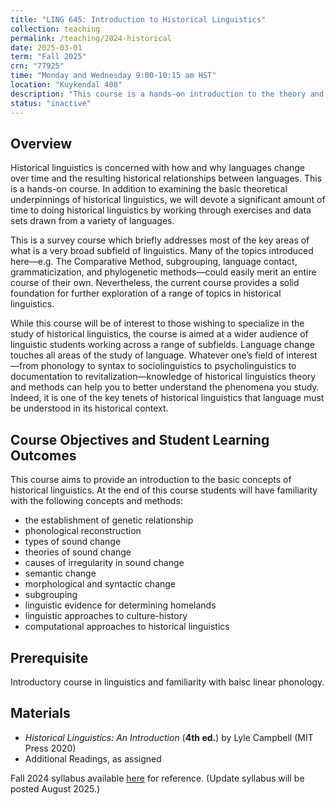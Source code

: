 ```yaml
---
title: "LING 645: Introduction to Historical Linguistics"
collection: teaching
permalink: /teaching/2024-historical
date: 2025-03-01
term: "Fall 2025"
crn: "77925"
time: "Monday and Wednesday 9:00-10:15 am HST"
location: "Kuykendal 408"
description: "This course is a hands-on introduction to the theory and practice of historical linguistics."
status: "inactive"
---
```



## Overview

Historical linguistics is concerned with how and why languages change over time and the resulting historical relationships between languages. This is a hands-on course. In addition to examining the basic theoretical underpinnings of historical linguistics, we will devote a significant amount of time to doing historical linguistics by working through exercises and data sets drawn from a variety of languages.

This is a survey course which briefly addresses most of the key areas of what is a very broad subfield of linguistics. Many of the topics introduced here—e.g. The Comparative Method, subgrouping, language contact, grammaticization, and phylogenetic methods—could easily merit an entire course of their own. Nevertheless, the current course provides a solid foundation for further exploration of a range of topics in historical linguistics.

While this course will be of interest to those wishing to specialize in the study of historical linguistics, the course is aimed at a wider audience of linguistic students working across a range of subfields. Language change touches all areas of the study of language. Whatever one’s field of interest—from phonology to syntax to sociolinguistics to psycholinguistics to documentation to revitalization—knowledge of historical linguistics theory and methods can help you to better understand the phenomena you study. Indeed, it is one of the key tenets of historical linguistics that language must be understood in its historical context. 

<!-- This course is a hands-on introduction to the theory and practice of historical linguistics. Upon successful completion of this course,  students will be comfortable with the core principles of the comparative method and the skills necessary to develop a reconstruction of novel data. Much of the course will be devoted to working with data sets in order to gain experience  working with the comparative method. -->


## Course Objectives and Student Learning Outcomes


This course aims to provide an introduction to the basic concepts of
historical linguistics. At the end of this course students will have familiarity with 
the following concepts and methods:

* the establishment of genetic relationship
*  phonological reconstruction
*  types of sound change
*  theories of sound change
*  causes of irregularity in sound change
*  semantic change
*  morphological and  syntactic change
*  subgrouping
*  linguistic evidence for determining homelands
*  linguistic approaches to culture-history
*  computational approaches to historical linguistics

## Prerequisite

Introductory course in linguistics and familiarity with baisc linear phonology.

## Materials

* _Historical Linguistics: An Introduction_ (**4th ed.**) by Lyle Campbell (MIT Press 2020)
* Additional Readings, as assigned

Fall 2024 syllabus available [here](https://docs.google.com/document/d/122U32L3H3pjc_b9VeX5lvCMrzgXhfxmUSSMYVUZH2qw/edit?usp=sharing)
for reference. (Update syllabus will be posted August 2025.)

